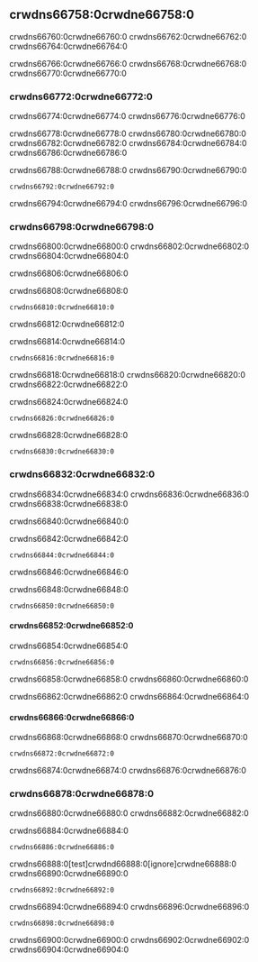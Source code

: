 ## crwdns66758:0crwdne66758:0

crwdns66760:0crwdne66760:0 crwdns66762:0crwdne66762:0 crwdns66764:0crwdne66764:0

crwdns66766:0crwdne66766:0 crwdns66768:0crwdne66768:0 crwdns66770:0crwdne66770:0

### crwdns66772:0crwdne66772:0

crwdns66774:0crwdne66774:0 crwdns66776:0crwdne66776:0

crwdns66778:0crwdne66778:0 crwdns66780:0crwdne66780:0 crwdns66782:0crwdne66782:0 crwdns66784:0crwdne66784:0 crwdns66786:0crwdne66786:0

crwdns66788:0crwdne66788:0 crwdns66790:0crwdne66790:0

```console
crwdns66792:0crwdne66792:0
```

crwdns66794:0crwdne66794:0 crwdns66796:0crwdne66796:0

### crwdns66798:0crwdne66798:0

crwdns66800:0crwdne66800:0 crwdns66802:0crwdne66802:0 crwdns66804:0crwdne66804:0

crwdns66806:0crwdne66806:0

<span class="filename">crwdns66808:0crwdne66808:0</span>

```rust,panics,noplayground
crwdns66810:0crwdne66810:0
```


<span class="caption">crwdns66812:0crwdne66812:0</span>

crwdns66814:0crwdne66814:0

```console
crwdns66816:0crwdne66816:0
```

crwdns66818:0crwdne66818:0 crwdns66820:0crwdne66820:0 crwdns66822:0crwdne66822:0

crwdns66824:0crwdne66824:0

```console
crwdns66826:0crwdne66826:0
```

crwdns66828:0crwdne66828:0

```console
crwdns66830:0crwdne66830:0
```

### crwdns66832:0crwdne66832:0

crwdns66834:0crwdne66834:0 crwdns66836:0crwdne66836:0 crwdns66838:0crwdne66838:0

crwdns66840:0crwdne66840:0

<span class="filename">crwdns66842:0crwdne66842:0</span>

```rust,noplayground
crwdns66844:0crwdne66844:0
```


<span class="caption">crwdns66846:0crwdne66846:0</span>

crwdns66848:0crwdne66848:0

```console
crwdns66850:0crwdne66850:0
```

#### crwdns66852:0crwdne66852:0

crwdns66854:0crwdne66854:0

```console
crwdns66856:0crwdne66856:0
```

crwdns66858:0crwdne66858:0 crwdns66860:0crwdne66860:0

crwdns66862:0crwdne66862:0 crwdns66864:0crwdne66864:0

#### crwdns66866:0crwdne66866:0

crwdns66868:0crwdne66868:0 crwdns66870:0crwdne66870:0

```console
crwdns66872:0crwdne66872:0
```

crwdns66874:0crwdne66874:0 crwdns66876:0crwdne66876:0

### crwdns66878:0crwdne66878:0

crwdns66880:0crwdne66880:0 crwdns66882:0crwdne66882:0

<span class="filename">crwdns66884:0crwdne66884:0</span>

```rust,noplayground
crwdns66886:0crwdne66886:0
```

crwdns66888:0[test]crwdnd66888:0[ignore]crwdne66888:0 crwdns66890:0crwdne66890:0

```console
crwdns66892:0crwdne66892:0
```

crwdns66894:0crwdne66894:0 crwdns66896:0crwdne66896:0

```console
crwdns66898:0crwdne66898:0
```

crwdns66900:0crwdne66900:0 crwdns66902:0crwdne66902:0 crwdns66904:0crwdne66904:0
